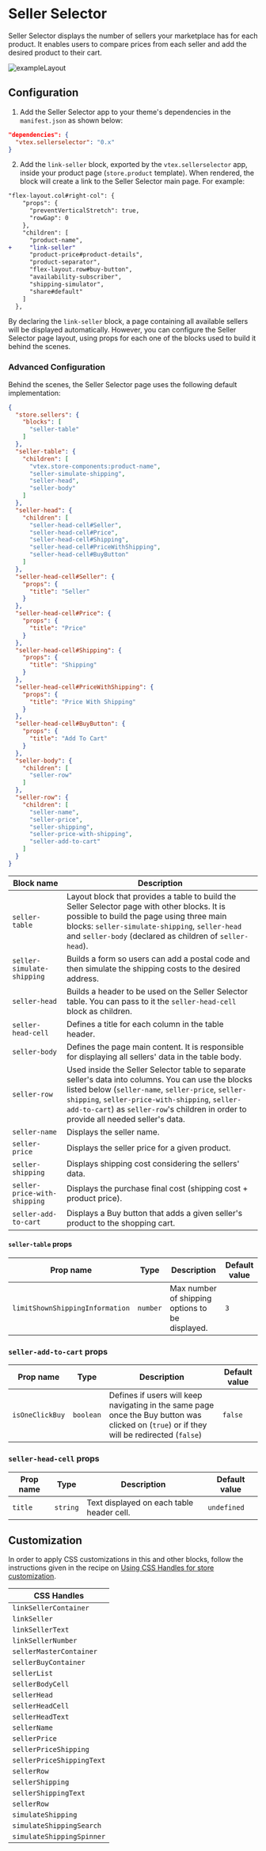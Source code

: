 # Seller Selector

Seller Selector displays the number of sellers your marketplace has for each product. It enables users to compare prices from each seller and add the desired product to their cart.

![exampleLayout](https://user-images.githubusercontent.com/53904010/78715148-595eea00-78f3-11ea-90fa-dc38c37a80d8.png)

## Configuration

1. Add the Seller Selector app to your theme's dependencies in the `manifest.json` as shown below:

```json
"dependencies": {
  "vtex.sellerselector": "0.x"
}
```

2. Add the `link-seller` block, exported by the `vtex.sellerselector` app, inside your product page (`store.product` template). When rendered, the block will create a link to the Seller Selector main page. For example:

```diff
"flex-layout.col#right-col": {
    "props": {
      "preventVerticalStretch": true,
      "rowGap": 0
    },
    "children": [
      "product-name",
+     "link-seller"
      "product-price#product-details",
      "product-separator",
      "flex-layout.row#buy-button",
      "availability-subscriber",
      "shipping-simulator",
      "share#default"
    ]
  },
```

By declaring the `link-seller` block, a page containing all available sellers will be displayed automatically. However, you can configure the Seller Selector page layout, using props for each one of the blocks used to build it behind the scenes. 


### Advanced Configuration
Behind the scenes, the Seller Selector page uses the following default implementation:

```json
{
  "store.sellers": {
    "blocks": [
      "seller-table"
    ]
  },
  "seller-table": {
    "children": [
      "vtex.store-components:product-name",
      "seller-simulate-shipping",
      "seller-head",
      "seller-body"
    ]
  },
  "seller-head": {
    "children": [
      "seller-head-cell#Seller",
      "seller-head-cell#Price",
      "seller-head-cell#Shipping",
      "seller-head-cell#PriceWithShipping",
      "seller-head-cell#BuyButton"
    ]
  },
  "seller-head-cell#Seller": {
    "props": {
      "title": "Seller"
    }
  },
  "seller-head-cell#Price": {
    "props": {
      "title": "Price"
    }
  },
  "seller-head-cell#Shipping": {
    "props": {
      "title": "Shipping"
    }
  },
  "seller-head-cell#PriceWithShipping": {
    "props": {
      "title": "Price With Shipping"
    }
  },
  "seller-head-cell#BuyButton": {
    "props": {
      "title": "Add To Cart"
    }
  },
  "seller-body": {
    "children": [
      "seller-row"
    ]
  },
  "seller-row": {
    "children": [
      "seller-name",
      "seller-price",
      "seller-shipping",
      "seller-price-with-shipping",
      "seller-add-to-cart"
    ]
  }
}
```



| Block name   | Description  |
| -------- | ------------------------ |
| `seller-table`     |  Layout block that provides a table to build the Seller Selector page with other blocks. It is possible to build the page using three main blocks: `seller-simulate-shipping`, `seller-head` and `seller-body` (declared as children of `seller-head`). 
| `seller-simulate-shipping`  | Builds a form so users can add a postal code and then simulate the shipping costs to the desired address. |
| `seller-head`  | Builds a header to be used on the Seller Selector table. You can pass to it the `seller-head-cell` block as children. |
| `seller-head-cell` | Defines a title for each column in the table header. |
| `seller-body`  | Defines the page main content. It is responsible for displaying all sellers' data in the table body.|
| `seller-row`  | Used inside the Seller Selector table to separate seller's data into columns. You can use the blocks listed below (`seller-name`, `seller-price`, `seller-shipping`, `seller-price-with-shipping`, `seller-add-to-cart`) as `seller-row`'s children in order to provide all needed seller's data. |
| `seller-name` | Displays the seller name. |
| `seller-price` | Displays the seller price for a given product. |
| `seller-shipping` | Displays shipping cost considering the sellers' data. |
| `seller-price-with-shipping` | Displays the purchase final cost (shipping cost + product price). |
| `seller-add-to-cart` | Displays a Buy button that adds a given seller's product to the shopping cart.  |


#### `seller-table` props

| Prop name              | Type      | Description                                                                                                                                                                                                                                     | Default value |
| ---------------------- | --------- | ----------------------------------------------------------------------------------------------------------------------------------------------------------------------------------------------------------------------------------------------- | ------------- |
| `limitShownShippingInformation`       | `number`  | Max number of shipping options to be displayed.                                                                                                                                                                             | `3`         |


### `seller-add-to-cart` props

| Prop name              | Type      | Description                                                                                                                                                                                                                                     | Default value |
| ---------------------- | --------- | ----------------------------------------------------------------------------------------------------------------------------------------------------------------------------------------------------------------------------------------------- | ------------- |
| `isOneClickBuy`          | `boolean` | Defines if users will keep navigating in the same page once the Buy button was clicked on (`true`) or if they will be redirected (`false`)   | `false`         |



### `seller-head-cell` props

| Prop name              | Type      | Description                                                                                                                                                                                                                                     | Default value |
| ---------------------- | --------- | ----------------------------------------------------------------------------------------------------------------------------------------------------------------------------------------------------------------------------------------------- | ------------- |
| `title`     | `string`  | Text displayed on each table header cell. | `undefined`|                                                                                                                 



## Customization

In order to apply CSS customizations in this and other blocks, follow the instructions given in the recipe on [Using CSS Handles for store customization](https://vtex.io/docs/recipes/style/using-css-handles-for-store-customization).

| CSS Handles                     |
| ------------------------------- |
| `linkSellerContainer`           |
| `linkSeller`                    |
| `linkSellerText`                |
| `linkSellerNumber`              |
| `sellerMasterContainer`         |
| `sellerBuyContainer`            |
| `sellerList`                    |
| `sellerBodyCell`                |
| `sellerHead`                    |
| `sellerHeadCell`                |
| `sellerHeadText`                |
| `sellerName`                    |
| `sellerPrice`                   |
| `sellerPriceShipping`           |
| `sellerPriceShippingText`       |
| `sellerRow`                     |
| `sellerShipping`                |
| `sellerShippingText`            |
| `sellerRow`                     |
| `simulateShipping`              |
| `simulateShippingSearch`        |
| `simulateShippingSpinner`       |
